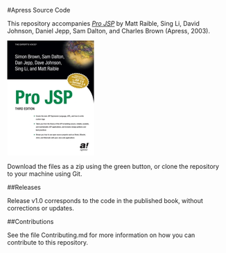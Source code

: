 #Apress Source Code

This repository accompanies [*Pro JSP*](http://www.apress.com/9781590592250) by Matt Raible, Sing Li, David Johnson, Daniel Jepp, Sam Dalton, and Charles Brown (Apress, 2003).

[comment]: #cover
![Cover image](9781590592250.jpg)

Download the files as a zip using the green button, or clone the repository to your machine using Git.

##Releases

Release v1.0 corresponds to the code in the published book, without corrections or updates.

##Contributions

See the file Contributing.md for more information on how you can contribute to this repository.
